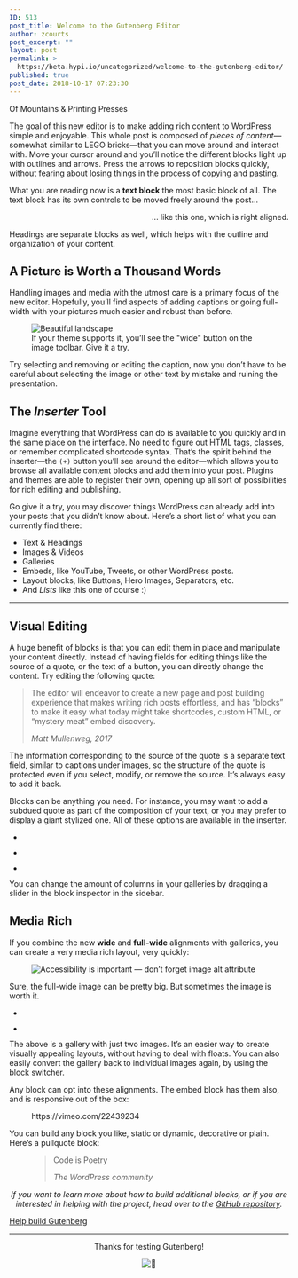 ```yaml
---
ID: 513
post_title: Welcome to the Gutenberg Editor
author: zcourts
post_excerpt: ""
layout: post
permalink: >
  https://beta.hypi.io/uncategorized/welcome-to-the-gutenberg-editor/
published: true
post_date: 2018-10-17 07:23:30
---
```

<!-- wp:cover-image {"url":"https://cldup.com/Fz-ASbo2s3.jpg","align":"wide"} -->

<div class="wp-block-cover-image has-background-dim alignwide" style="background-image:url(https://cldup.com/Fz-ASbo2s3.jpg)">
  <p class="wp-block-cover-image-text">
    Of Mountains & Printing Presses
  </p>
</div>

<!-- /wp:cover-image -->

<!-- wp:paragraph -->

The goal of this new editor is to make adding rich content to WordPress simple and enjoyable. This whole post is composed of *pieces of content*—somewhat similar to LEGO bricks—that you can move around and interact with. Move your cursor around and you’ll notice the different blocks light up with outlines and arrows. Press the arrows to reposition blocks quickly, without fearing about losing things in the process of copying and pasting.

<!-- /wp:paragraph -->

<!-- wp:paragraph -->

What you are reading now is a **text block** the most basic block of all. The text block has its own controls to be moved freely around the post...

<!-- /wp:paragraph -->

<!-- wp:paragraph {"align":"right"} -->

<p style="text-align:right">
  ... like this one, which is right aligned.
</p>

<!-- /wp:paragraph -->

<!-- wp:paragraph -->

Headings are separate blocks as well, which helps with the outline and organization of your content.

<!-- /wp:paragraph -->

<!-- wp:heading -->

## A Picture is Worth a Thousand Words

<!-- /wp:heading -->

<!-- wp:paragraph -->

Handling images and media with the utmost care is a primary focus of the new editor. Hopefully, you’ll find aspects of adding captions or going full-width with your pictures much easier and robust than before.

<!-- /wp:paragraph -->

<!-- wp:image {"align":"center"} -->

<div class="wp-block-image">
  <figure class="aligncenter"><img src="https://cldup.com/cXyG__fTLN.jpg" alt="Beautiful landscape" /><figcaption>If your theme supports it, you’ll see the "wide" button on the image toolbar. Give it a try.</figcaption></figure>
</div>

<!-- /wp:image -->

<!-- wp:paragraph -->

Try selecting and removing or editing the caption, now you don’t have to be careful about selecting the image or other text by mistake and ruining the presentation.

<!-- /wp:paragraph -->

<!-- wp:heading -->

## The *Inserter* Tool

<!-- /wp:heading -->

<!-- wp:paragraph -->

Imagine everything that WordPress can do is available to you quickly and in the same place on the interface. No need to figure out HTML tags, classes, or remember complicated shortcode syntax. That’s the spirit behind the inserter—the `(+)` button you’ll see around the editor—which allows you to browse all available content blocks and add them into your post. Plugins and themes are able to register their own, opening up all sort of possibilities for rich editing and publishing.

<!-- /wp:paragraph -->

<!-- wp:paragraph -->

Go give it a try, you may discover things WordPress can already add into your posts that you didn’t know about. Here’s a short list of what you can currently find there:

<!-- /wp:paragraph -->

<!-- wp:list -->

*   Text & Headings
*   Images & Videos
*   Galleries
*   Embeds, like YouTube, Tweets, or other WordPress posts.
*   Layout blocks, like Buttons, Hero Images, Separators, etc.
*   And *Lists* like this one of course :)

<!-- /wp:list -->

<!-- wp:separator -->

<hr class="wp-block-separator" />

<!-- /wp:separator -->

<!-- wp:heading -->

## Visual Editing

<!-- /wp:heading -->

<!-- wp:paragraph -->

A huge benefit of blocks is that you can edit them in place and manipulate your content directly. Instead of having fields for editing things like the source of a quote, or the text of a button, you can directly change the content. Try editing the following quote:

<!-- /wp:paragraph -->

<!-- wp:quote -->

<blockquote class="wp-block-quote">
  <p>
    The editor will endeavor to create a new page and post building experience that makes writing rich posts effortless, and has “blocks” to make it easy what today might take shortcodes, custom HTML, or “mystery meat” embed discovery.
  </p>
  
  <cite>Matt Mullenweg, 2017</cite>
</blockquote>

<!-- /wp:quote -->

<!-- wp:paragraph -->

The information corresponding to the source of the quote is a separate text field, similar to captions under images, so the structure of the quote is protected even if you select, modify, or remove the source. It’s always easy to add it back.

<!-- /wp:paragraph -->

<!-- wp:paragraph -->

Blocks can be anything you need. For instance, you may want to add a subdued quote as part of the composition of your text, or you may prefer to display a giant stylized one. All of these options are available in the inserter.

<!-- /wp:paragraph -->

<!-- wp:gallery {"columns":2} -->

<ul class="wp-block-gallery columns-2 is-cropped">
  <li class="blocks-gallery-item">
    <figure><img src="https://cldup.com/n0g6ME5VKC.jpg" alt="" /></figure>
  </li>
  <li class="blocks-gallery-item">
    <figure><img src="https://cldup.com/ZjESfxPI3R.jpg" alt="" /></figure>
  </li>
  <li class="blocks-gallery-item">
    <figure><img src="https://cldup.com/EKNF8xD2UM.jpg" alt="" /></figure>
  </li>
</ul>

<!-- /wp:gallery -->

<!-- wp:paragraph -->

You can change the amount of columns in your galleries by dragging a slider in the block inspector in the sidebar.

<!-- /wp:paragraph -->

<!-- wp:heading -->

## Media Rich

<!-- /wp:heading -->

<!-- wp:paragraph -->

If you combine the new **wide** and **full-wide** alignments with galleries, you can create a very media rich layout, very quickly:

<!-- /wp:paragraph -->

<!-- wp:image {"align":"full"} --><figure class="wp-block-image alignfull">

![Accessibility is important — don’t forget image alt attribute][1]</figure> <!-- /wp:image -->

<!-- wp:paragraph -->

Sure, the full-wide image can be pretty big. But sometimes the image is worth it.

<!-- /wp:paragraph -->

<!-- wp:gallery {"align":"wide"} -->

<ul class="wp-block-gallery alignwide columns-2 is-cropped">
  <li class="blocks-gallery-item">
    <figure><img src="https://cldup.com/_rSwtEeDGD.jpg" alt="" /></figure>
  </li>
  <li class="blocks-gallery-item">
    <figure><img src="https://cldup.com/L-cC3qX2DN.jpg" alt="" /></figure>
  </li>
</ul>

<!-- /wp:gallery -->

<!-- wp:paragraph -->

The above is a gallery with just two images. It’s an easier way to create visually appealing layouts, without having to deal with floats. You can also easily convert the gallery back to individual images again, by using the block switcher.

<!-- /wp:paragraph -->

<!-- wp:paragraph -->

Any block can opt into these alignments. The embed block has them also, and is responsive out of the box:

<!-- /wp:paragraph -->

<!-- wp:core-embed/vimeo {"url":"https://vimeo.com/22439234","type":"video","providerNameSlug":"vimeo","align":"wide","className":"wp-has-aspect-ratio wp-embed-aspect-16-9"} --><figure class="wp-block-embed-vimeo alignwide wp-block-embed is-type-video is-provider-vimeo wp-has-aspect-ratio wp-embed-aspect-16-9">

<div class="wp-block-embed__wrapper">
  https://vimeo.com/22439234
</div></figure> 

<!-- /wp:core-embed/vimeo -->

<!-- wp:paragraph -->

You can build any block you like, static or dynamic, decorative or plain. Here’s a pullquote block:

<!-- /wp:paragraph -->

<!-- wp:pullquote --><figure class="wp-block-pullquote">

> Code is Poetry
> 
> <cite>The WordPress community</cite></figure> <!-- /wp:pullquote -->

<!-- wp:paragraph {"align":"center"} -->

<p style="text-align:center">
  <em> If you want to learn more about how to build additional blocks, or if you are interested in helping with the project, head over to the <a href="%s">GitHub repository</a>. </em>
</p>

<!-- /wp:paragraph -->

<!-- wp:button {"align":"center"} -->

<div class="wp-block-button aligncenter">
  <a class="wp-block-button__link" href="https://github.com/WordPress/gutenberg">Help build Gutenberg</a>
</div>

<!-- /wp:button -->

<!-- wp:separator -->

<hr class="wp-block-separator" />

<!-- /wp:separator -->

<!-- wp:paragraph {"align":"center"} -->

<p style="text-align:center">
  Thanks for testing Gutenberg!
</p>

<!-- /wp:paragraph -->

<!-- wp:paragraph {"align":"center"} -->

<p style="text-align:center">
  <img draggable="false" class="emoji" alt="👋" src="https://s.w.org/images/core/emoji/2.3/svg/1f44b.svg" />
</p>

<!-- /wp:paragraph -->

 [1]: https://cldup.com/8lhI-gKnI2.jpg
